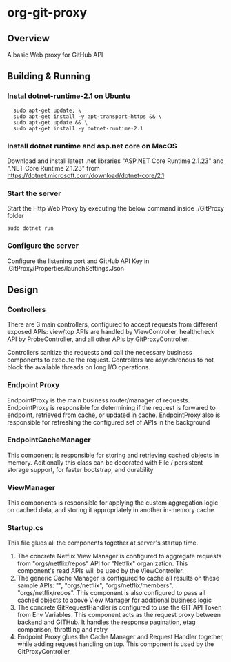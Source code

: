 # org-git-proxy

## Overview

A basic Web proxy for GitHub API

## Building & Running

### Instal dotnet-runtime-2.1 on Ubuntu
```
  sudo apt-get update; \
  sudo apt-get install -y apt-transport-https && \
  sudo apt-get update && \
  sudo apt-get install -y dotnet-runtime-2.1
```
### Install dotnet runtime and asp.net core on MacOS

Download and install latest .net libraries "ASP.NET Core Runtime 2.1.23" and ".NET Core Runtime 2.1.23" from https://dotnet.microsoft.com/download/dotnet-core/2.1

### Start the server
Start the Http Web Proxy by executing the below command inside ./GitProxy folder

```
sudo dotnet run
```

### Configure the server

Configure the listening port and GitHub API Key in .GitProxy/Properties/launchSettings.Json

## Design

### Controllers

There are 3 main controllers, configured to accept requests from different exposed APIs: view/top APIs are handled by ViewController, healthcheck API by ProbeController, and all other APIs by GitProxyController.

Controllers sanitize the requests and call the necessary business components to execute the request. Controllers are asynchronous to not block the available threads on long I/O operations.

### Endpoint Proxy

EndpointProxy is the main business router/manager of requests. EndpointProxy is responsible for determining if the request is forwared to endpoint, retrieved from cache, or updated in cache. EndpointProxy also is responsible for refreshing the configured set of APIs in the background

### EndpointCacheManager

This component is responsible for storing and retrieving cached objects in memory. Aditionally this class can be decorated with File / persistent storage support, for faster bootstrap, and durability

### ViewManager

This components is responsible for applying the custom aggregation logic on cached data, and storing it appropriately in another in-memory cache

### Startup.cs

This file glues all the components together at server's startup time.

1. The concrete Netflix View Manager is configured to aggregate requests from "orgs/netflix/repos" API for "Netflix" organization. This component's read APIs will be used by the ViewController.
2. The generic Cache Manager is configured to cache all results on these sample APIs: "", "orgs/netflix", "orgs/netflix/members", "orgs/netflix/repos". This component is also configured to pass all cached objects to above View Manager for additional business logic
3. The concrete GitRequestHandler is configured to use the GIT API Token from Env Variables. This component acts as the request proxy between backend and GITHub. It handles the response pagination, etag comparison, throttling and retry
4. Endpoint Proxy glues the Cache Manager and Request Handler together, while adding request handling on top. This component is used by the GitProxyController
